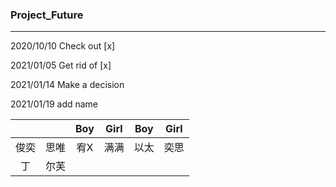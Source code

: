 ### Project_Future

---

2020/10/10 Check out [x]

2021/01/05 Get rid of [x]

2021/01/14 Make a decision

2021/01/19 add name

|      |      | Boy  | Girl | Boy  | Girl |
| :--: | :--: | :--: | :--: | :--: | :--: |
| 俊奕 | 思唯 | 宥X  | 满满 | 以太 | 奕思 |
|  丁  | 尔芙 |      |      |      |      |

